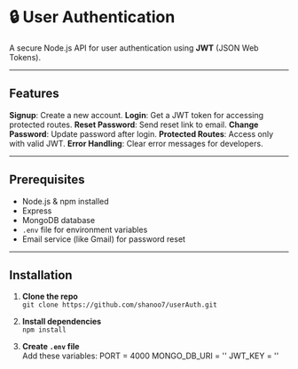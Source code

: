 # 🔒 User Authentication

A secure Node.js API for user authentication using **JWT** (JSON Web Tokens).

---

## Features

**Signup**: Create a new account.
**Login**: Get a JWT token for accessing protected routes.
**Reset Password**: Send reset link to email.
**Change Password**: Update password after login.
**Protected Routes**: Access only with valid JWT.
**Error Handling**: Clear error messages for developers.

---

## Prerequisites
- Node.js & npm installed
- Express
- MongoDB database
- `.env` file for environment variables
- Email service (like Gmail) for password reset

---

## Installation
1. **Clone the repo**  
   `git clone https://github.com/shanoo7/userAuth.git`

2. **Install dependencies**  
   `npm install`

3. **Create `.env` file**  
   Add these variables:
    PORT = 4000
 MONGO_DB_URI = ''
 JWT_KEY = ''
   ```env
